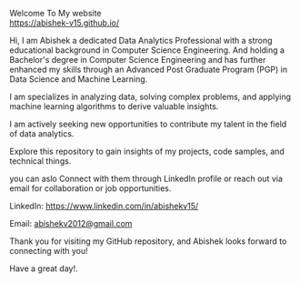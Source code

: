 Welcome To My website<br>
https://abishek-v15.github.io/

Hi, I am Abishek a dedicated Data Analytics Professional with a strong educational background in Computer Science Engineering. And holding a Bachelor's degree in Computer Science Engineering and has further enhanced my skills through an Advanced Post Graduate Program (PGP) in Data Science and Machine Learning.

I am specializes in analyzing data, solving complex problems, and applying machine learning algorithms to derive valuable insights. 

I am actively seeking new opportunities to contribute my talent in the field of data analytics.

Explore this repository to gain insights of my projects, code samples, and technical things. 

you can aslo Connect with them through LinkedIn profile or reach out via email for collaboration or job opportunities.

LinkedIn: https://www.linkedin.com/in/abishekv15/

Email: abishekv2012@gmail.com 

Thank you for visiting my GitHub repository, and Abishek looks forward to connecting with you!

Have a great day!.
